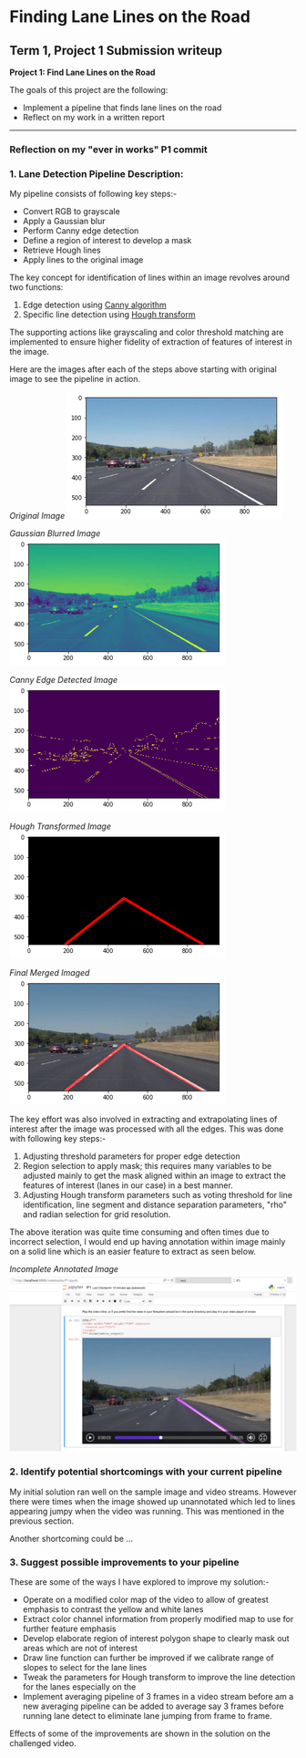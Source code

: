 # **Finding Lane Lines on the Road** 

## Term 1, Project 1 Submission writeup

**Project 1: Find Lane Lines on the Road**

The goals of this project are the following:
* Implement a pipeline that finds lane lines on the road
* Reflect on my work in a written report


[//]: # (Image References)

[image1]: ./test_images_output/original.png "Original"
[image2]: ./test_images_output/gaussian.png "Gaussian"
[image3]: ./test_images_output/canny.png "Canny-Edges"
[image4]: ./test_images_output/hough.png "Hough Transformed"
[image5]: ./test_images_output/merge.png "Merged"
[image6]: ./test_images_output/Unannotated_left_lane.PNG "Incomplete annotated"

---

### Reflection on my "ever in works" P1 commit

### 1. Lane Detection Pipeline Description: 

My pipeline consists of following key steps:-

 - Convert RGB to grayscale 
 - Apply a Gaussian blur 
 - Perform Canny edge detection 
 - Define a region of interest to develop a mask 
 - Retrieve Hough lines  
 - Apply lines to  the original image

The key concept for identification of lines within an image revolves around two functions: 

 1. Edge detection using [Canny algorithm](https://en.wikipedia.org/wiki/Canny_edge_detector)
 2. Specific line detection using [Hough transform](https://alyssaq.github.io/2014/understanding-hough-transform/)

The supporting actions like grayscaling and color threshold matching are implemented to ensure higher fidelity of extraction of features of interest in the image.

Here are the images after each of the steps above starting with original image to see the pipeline in action.

*Original Image*
![alt text][image1]

*Gaussian Blurred Image*
![alt text][image2]

*Canny Edge Detected Image*
![alt text][image3]

*Hough Transformed Image*
![alt text][image4]

*Final Merged Imaged*
![alt text][image5]

The key effort was also involved in extracting and extrapolating lines of interest after the image was processed with all the edges. This was done with following key steps:-

 1. Adjusting threshold parameters for proper edge detection
 2. Region selection to apply mask; this requires many variables to be adjusted mainly to get the mask aligned within an image to extract the features of interest (lanes in our case) in a best manner.
 3. Adjusting Hough transform parameters such as voting threshold for line identification, line segment and distance separation parameters, "rho" and radian selection for grid resolution.

The above iteration was quite time consuming and often times due to incorrect selection, I would end up having annotation within image mainly on a solid line which is an easier feature to extract as seen below.

*Incomplete Annotated Image*
![alt text][image6]


### 2. Identify potential shortcomings with your current pipeline

My initial solution ran well on the sample image and video streams. 
However there were times when the image showed up unannotated which led to lines appearing jumpy when the video was running. This was mentioned in the previous section. 


Another shortcoming could be ...


### 3. Suggest possible improvements to your pipeline

These are some of the ways I have explored to improve my solution:-

 - Operate on a modified color map of the video to allow of greatest  emphasis to contrast the yellow and white lanes
 - Extract color channel information from properly modified map to use for further feature emphasis 
 - Develop elaborate region of interest polygon shape to clearly mask out areas which are not of interest
 - Draw line function can further be improved if we calibrate range of slopes to select for the lane lines
 - Tweak the parameters for Hough transform to improve the line detection for the lanes especially on the
 - Implement averaging pipeline of 3 frames in a video stream before am a new averaging pipeline can be added to average say 3 frames before running lane detect to eliminate lane jumping from frame to frame.

Effects of some of the improvements are shown in the solution on the challenged video. 
